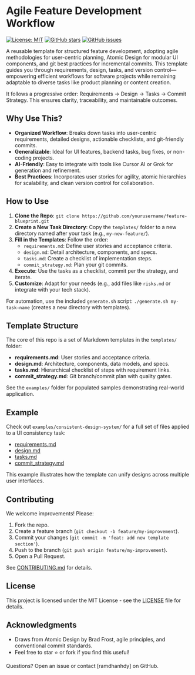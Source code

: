 # Agile Feature Development Workflow

[![License: MIT](https://img.shields.io/badge/License-MIT-yellow.svg)](https://opensource.org/licenses/MIT)
[![GitHub stars](https://img.shields.io/github/stars/ramdhanhdy/agile-feature-dev=workflow)](https://github.com/ramdhanhdy/agile-feature-dev=workflow/stargazers)
[![GitHub issues](https://img.shields.io/github/issues/ramdhanhdy/agile-feature-dev=workflow)](https://github.com/ramdhanhdy/agile-feature-dev=workflow/issues)

A reusable template for structured feature development, adopting agile methodologies for user-centric planning, Atomic Design for modular UI components, and git best practices for incremental commits. This template guides you through requirements, design, tasks, and version control—empowering efficient workflows for software projects while remaining adaptable to diverse tasks like product planning or content creation.

It follows a progressive order: Requirements → Design → Tasks → Commit Strategy. This ensures clarity, traceability, and maintainable outcomes.

## Why Use This?
- **Organized Workflow**: Breaks down tasks into user-centric requirements, detailed designs, actionable checklists, and git-friendly commits.
- **Generalizable**: Ideal for UI features, backend tasks, bug fixes, or non-coding projects.
- **AI-Friendly**: Easy to integrate with tools like Cursor AI or Grok for generation and refinement.
- **Best Practices**: Incorporates user stories for agility, atomic hierarchies for scalability, and clean version control for collaboration.

## How to Use
1. **Clone the Repo**: `git clone https://github.com/yourusername/feature-blueprint.git`
2. **Create a New Task Directory**: Copy the `templates/` folder to a new directory named after your task (e.g., `my-new-feature/`).
3. **Fill in the Templates**: Follow the order:
   - `requirements.md`: Define user stories and acceptance criteria.
   - `design.md`: Detail architecture, components, and specs.
   - `tasks.md`: Create a checklist of implementation steps.
   - `commit_strategy.md`: Plan your git commits.
4. **Execute**: Use the tasks as a checklist, commit per the strategy, and iterate.
5. **Customize**: Adapt for your needs (e.g., add files like `risks.md` or integrate with your tech stack).

For automation, use the included `generate.sh` script: `./generate.sh my-task-name` (creates a new directory with templates).

## Template Structure
The core of this repo is a set of Markdown templates in the `templates/` folder:

- **requirements.md**: User stories and acceptance criteria.
- **design.md**: Architecture, components, data models, and specs.
- **tasks.md**: Hierarchical checklist of steps with requirement links.
- **commit_strategy.md**: Git branch/commit plan with quality gates.

See the `examples/` folder for populated samples demonstrating real-world application.

## Example
Check out `examples/consistent-design-system/` for a full set of files applied to a UI consistency task:
- [requirements.md](examples/consistent-design-system/requirements.md)
- [design.md](examples/consistent-design-system/design.md)
- [tasks.md](examples/consistent-design-system/tasks.md)
- [commit_strategy.md](examples/consistent-design-system/commit_strategy.md)

This example illustrates how the template can unify designs across multiple user interfaces.

## Contributing
We welcome improvements! Please:
1. Fork the repo.
2. Create a feature branch (`git checkout -b feature/my-improvement`).
3. Commit your changes (`git commit -m 'feat: add new template section'`).
4. Push to the branch (`git push origin feature/my-improvement`).
5. Open a Pull Request.

See [CONTRIBUTING.md](CONTRIBUTING.md) for details.

## License
This project is licensed under the MIT License - see the [LICENSE](LICENSE) file for details.

## Acknowledgments
- Draws from Atomic Design by Brad Frost, agile principles, and conventional commit standards.
- Feel free to star ⭐ or fork if you find this useful!

Questions? Open an issue or contact [ramdhanhdy] on GitHub.
